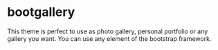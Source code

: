 bootgallery
===========

This theme is perfect to use as photo gallery, personal portfolio or any gallery you want. You can use any element of the bootstrap framework.